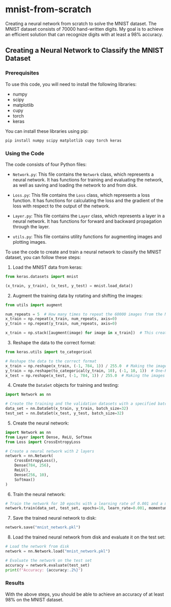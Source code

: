 # mnist-from-scratch
Creating a neural network from scratch to solve the MNIST dataset. The MNIST dataset consists of 70000 hand-written digits. My goal is to achieve an efficient solution that can recognize digits with at least a 98% accuracy.

## Creating a Neural Network to Classify the MNIST Dataset

### Prerequisites

To use this code, you will need to install the following libraries:

- numpy
- scipy
- matplotlib
- cupy
- torch
- keras

You can install these libraries using pip:

`pip install numpy scipy matplotlib cupy torch keras`

### Using the Code

The code consists of four Python files:

- `Network.py`: This file contains the `Network` class, which represents a neural network. It has functions for training and evaluating the network, as well as saving and loading the network to and from disk.

- `Loss.py`: This file contains the `Loss` class, which represents a loss function. It has functions for calculating the loss and the gradient of the loss with respect to the output of the network.

- `Layer.py`: This file contains the `Layer` class, which represents a layer in a neural network. It has functions for forward and backward propagation through the layer.

- `utils.py`: This file contains utility functions for augmenting images and plotting images.

To use the code to create and train a neural network to classify the MNIST dataset, you can follow these steps:

1. Load the MNIST data from keras:

```python
from keras.datasets import mnist

(x_train, y_train), (x_test, y_test) = mnist.load_data()
```

2. Augment the training data by rotating and shifting the images:

```python
from utils import augment

num_repeats = 5  # How many times to repeat the 60000 images from the MNIST dataset?
x_train = np.repeat(x_train, num_repeats, axis=0)
y_train = np.repeat(y_train, num_repeats, axis=0)

x_train = np.stack([augment(image) for image in x_train])  # This creates a single array of uniquely augmented images
```

3. Reshape the data to the correct format:

```python
from keras.utils import to_categorical

# Reshape the data to the correct format
x_train = np.reshape(x_train, (-1, 784, 1)) / 255.0  # Making the images a flattened 1D array and normalizing the rgb values to range [0, 1]
y_train = np.reshape(to_categorical(y_train, 10), (-1, 10, 1))  # One-Hot encoding the labels for the images
x_test = np.reshape(x_test, (-1, 784, 1)) / 255.0  # Making the images a flattened 1D array and normalizing the rgb values
```

4. Create the `DataSet` objects for training and testing:

```python
import Network as nn

# Create the training and the validation datasets with a specified batch size
data_set = nn.DataSet(x_train, y_train, batch_size=32)
test_set = nn.DataSet(x_test, y_test, batch_size=32)
```

5. Create the neural network:

```python
import Network as nn
from Layer import Dense, ReLU, Softmax
from Loss import CrossEntropyLoss

# Create a neural network with 2 layers
network = nn.Network(
    CrossEntropyLoss(),
    Dense(784, 256),
    ReLU(),
    Dense(256, 10),
    Softmax()
)
```

6. Train the neural network:

```python
# Train the network for 10 epochs with a learning rate of 0.001 and a momentum of 0.9
network.train(data_set, test_set, epochs=10, learn_rate=0.001, momentum=0.9)
```

7. Save the trained neural network to disk:

```python
network.save("mnist_network.pkl")
```

8. Load the trained neural network from disk and evaluate it on the test set:

```python
# Load the network from disk
network = nn.Network.load("mnist_network.pkl")

# Evaluate the network on the test set
accuracy = network.evaluate(test_set)
print(f"Accuracy: {accuracy:.2%}")
```

### Results

With the above steps, you should be able to achieve an accuracy of at least 98% on the MNIST dataset.
